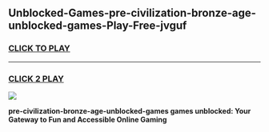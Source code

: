 
## Unblocked-Games-pre-civilization-bronze-age-unblocked-games-Play-Free-jvguf
<h3>
<a href="https://premium76.site?title=pre-civilization-bronze-age-unblocked-games&ref=23A">CLICK TO PLAY</a></h3>
<hr>

<h3>
<a href="https://premium76.site?title=pre-civilization-bronze-age-unblocked-games&ref=23A">CLICK 2 PLAY</a>
  
</h3>

<a href="https://premium76.site?title=pre-civilization-bronze-age-unblocked-games&ref=23A"><img src="https://clearcache.store/games.png"></a>


**pre-civilization-bronze-age-unblocked-games games unblocked: Your Gateway to Fun and Accessible Online Gaming**

